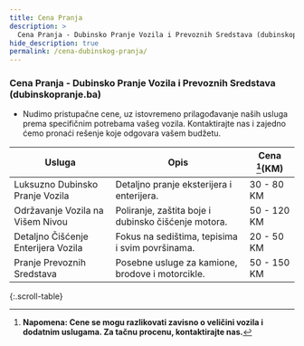 ```yaml
---
title: Cena Pranja
description: >
  Cena Pranja - Dubinsko Pranje Vozila i Prevoznih Sredstava (dubinskopranje.ba)
hide_description: true
permalink: /cena-dubinskog-pranja/
---
```


### Cena Pranja - Dubinsko Pranje Vozila i Prevoznih Sredstava (dubinskopranje.ba)

- Nudimo pristupačne cene, uz istovremeno prilagođavanje naših usluga prema specifičnim potrebama vašeg vozila. Kontaktirajte nas i zajedno ćemo pronaći rešenje koje odgovara vašem budžetu.

<script src="https://cdn.lordicon.com/lordicon.js"></script>
<div class="centered">
<lord-icon
    src="https://cdn.lordicon.com/lqadwfir.json"
    trigger="loop"
    colors="primary:#1E85FF,secondary:#CCCCCC"
    style="width:250px;height:250px">
</lord-icon>
</div>

| Usluga                                   | Opis                                                 | Cena [^1](KM)    |
|------------------------------------------|------------------------------------------------------|------------------|
| Luksuzno Dubinsko Pranje Vozila          | Detaljno pranje eksterijera i enterijera.            | 30 - 80 KM       |
| Održavanje Vozila na Višem Nivou         | Poliranje, zaštita boje i dubinsko čišćenje motora.  | 50 - 120 KM      |
| Detaljno Čišćenje Enterijera Vozila      | Fokus na sedištima, tepisima i svim površinama.      | 20 - 50 KM       |
| Pranje Prevoznih Sredstava               | Posebne usluge za kamione, brodove i motorcikle.     | 50 - 150 KM      |
{:.scroll-table}

<div class="centered">
<lord-icon
    src="https://cdn.lordicon.com/amuerqoc.json"
    trigger="loop"
    colors="primary:#1E85FF,secondary:#CCCCCC"
    style="width:250px;height:250px">
</lord-icon>
</div>

[^1]: **Napomena: Cene se mogu razlikovati zavisno o veličini vozila i dodatnim uslugama. Za tačnu procenu, kontaktirajte nas.**
